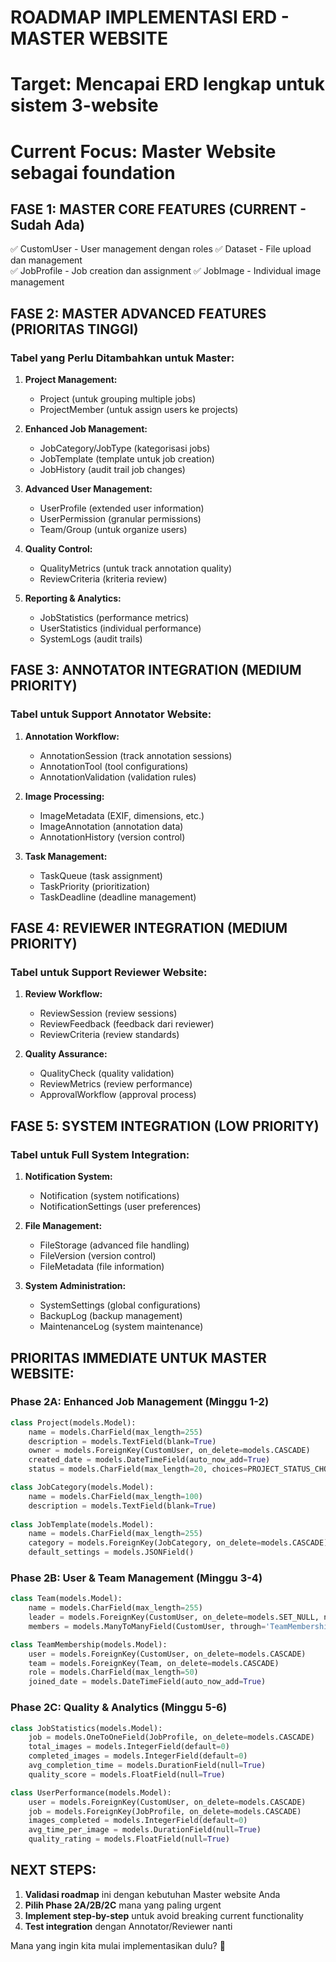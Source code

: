 # ROADMAP IMPLEMENTASI ERD - MASTER WEBSITE
# Target: Mencapai ERD lengkap untuk sistem 3-website
# Current Focus: Master Website sebagai foundation

## FASE 1: MASTER CORE FEATURES (CURRENT - Sudah Ada)
✅ CustomUser - User management dengan roles
✅ Dataset - File upload dan management  
✅ JobProfile - Job creation dan assignment
✅ JobImage - Individual image management

## FASE 2: MASTER ADVANCED FEATURES (PRIORITAS TINGGI)

### Tabel yang Perlu Ditambahkan untuk Master:

1. **Project Management:**
   - Project (untuk grouping multiple jobs)
   - ProjectMember (untuk assign users ke projects)
   
2. **Enhanced Job Management:**
   - JobCategory/JobType (kategorisasi jobs)
   - JobTemplate (template untuk job creation)
   - JobHistory (audit trail job changes)
   
3. **Advanced User Management:**
   - UserProfile (extended user information)
   - UserPermission (granular permissions)
   - Team/Group (untuk organize users)
   
4. **Quality Control:**
   - QualityMetrics (untuk track annotation quality)
   - ReviewCriteria (kriteria review)
   
5. **Reporting & Analytics:**
   - JobStatistics (performance metrics)
   - UserStatistics (individual performance)
   - SystemLogs (audit trails)

## FASE 3: ANNOTATOR INTEGRATION (MEDIUM PRIORITY)

### Tabel untuk Support Annotator Website:
1. **Annotation Workflow:**
   - AnnotationSession (track annotation sessions)
   - AnnotationTool (tool configurations)
   - AnnotationValidation (validation rules)
   
2. **Image Processing:**
   - ImageMetadata (EXIF, dimensions, etc.)
   - ImageAnnotation (annotation data)
   - AnnotationHistory (version control)
   
3. **Task Management:**
   - TaskQueue (task assignment)
   - TaskPriority (prioritization)
   - TaskDeadline (deadline management)

## FASE 4: REVIEWER INTEGRATION (MEDIUM PRIORITY)

### Tabel untuk Support Reviewer Website:
1. **Review Workflow:**
   - ReviewSession (review sessions)
   - ReviewFeedback (feedback dari reviewer)
   - ReviewCriteria (review standards)
   
2. **Quality Assurance:**
   - QualityCheck (quality validation)
   - ReviewMetrics (review performance)
   - ApprovalWorkflow (approval process)

## FASE 5: SYSTEM INTEGRATION (LOW PRIORITY)

### Tabel untuk Full System Integration:
1. **Notification System:**
   - Notification (system notifications)
   - NotificationSettings (user preferences)
   
2. **File Management:**
   - FileStorage (advanced file handling)
   - FileVersion (version control)
   - FileMetadata (file information)
   
3. **System Administration:**
   - SystemSettings (global configurations)
   - BackupLog (backup management)
   - MaintenanceLog (system maintenance)

## PRIORITAS IMMEDIATE UNTUK MASTER WEBSITE:

### Phase 2A: Enhanced Job Management (Minggu 1-2)
```python
class Project(models.Model):
    name = models.CharField(max_length=255)
    description = models.TextField(blank=True)
    owner = models.ForeignKey(CustomUser, on_delete=models.CASCADE)
    created_date = models.DateTimeField(auto_now_add=True)
    status = models.CharField(max_length=20, choices=PROJECT_STATUS_CHOICES)

class JobCategory(models.Model):
    name = models.CharField(max_length=100)
    description = models.TextField(blank=True)
    
class JobTemplate(models.Model):
    name = models.CharField(max_length=255)
    category = models.ForeignKey(JobCategory, on_delete=models.CASCADE)
    default_settings = models.JSONField()
```

### Phase 2B: User & Team Management (Minggu 3-4)
```python
class Team(models.Model):
    name = models.CharField(max_length=255)
    leader = models.ForeignKey(CustomUser, on_delete=models.SET_NULL, null=True)
    members = models.ManyToManyField(CustomUser, through='TeamMembership')

class TeamMembership(models.Model):
    user = models.ForeignKey(CustomUser, on_delete=models.CASCADE)
    team = models.ForeignKey(Team, on_delete=models.CASCADE)
    role = models.CharField(max_length=50)
    joined_date = models.DateTimeField(auto_now_add=True)
```

### Phase 2C: Quality & Analytics (Minggu 5-6)
```python
class JobStatistics(models.Model):
    job = models.OneToOneField(JobProfile, on_delete=models.CASCADE)
    total_images = models.IntegerField(default=0)
    completed_images = models.IntegerField(default=0)
    avg_completion_time = models.DurationField(null=True)
    quality_score = models.FloatField(null=True)

class UserPerformance(models.Model):
    user = models.ForeignKey(CustomUser, on_delete=models.CASCADE)
    job = models.ForeignKey(JobProfile, on_delete=models.CASCADE)
    images_completed = models.IntegerField(default=0)
    avg_time_per_image = models.DurationField(null=True)
    quality_rating = models.FloatField(null=True)
```

## NEXT STEPS:

1. **Validasi roadmap** ini dengan kebutuhan Master website Anda
2. **Pilih Phase 2A/2B/2C** mana yang paling urgent
3. **Implement step-by-step** untuk avoid breaking current functionality
4. **Test integration** dengan Annotator/Reviewer nanti

Mana yang ingin kita mulai implementasikan dulu? 🚀
